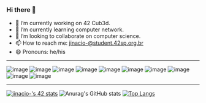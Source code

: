 ### Hi there 👋

- 🔭 I’m currently working on 42 Cub3d.
- 🌱 I’m currently learning computer network.
- 👯 I’m looking to collaborate on computer science. 
- 📫 How to reach me: jinacio-@student.42sp.org.br
- 😄 Pronouns: he/his

---

![image](https://user-images.githubusercontent.com/71521188/171064661-04239f77-1367-4573-abe3-a0d08dce205c.png)
![image](https://user-images.githubusercontent.com/71521188/171064693-683924b1-cba1-4ba4-b7bd-2b6f34a6915c.png)
![image](https://user-images.githubusercontent.com/71521188/171064698-a2249efd-fa48-4d47-82ca-9e80ef668fb4.png)
![image](https://user-images.githubusercontent.com/71521188/171064707-a60807a0-b05b-4726-94d8-472eff53bf82.png)
![image](https://user-images.githubusercontent.com/71521188/171064713-40c12416-f5dc-432c-bfdf-0b9c648fb95e.png)
![image](https://user-images.githubusercontent.com/71521188/171064718-8e021204-1032-4bbf-8390-6d391d386e28.png)
![image](https://user-images.githubusercontent.com/71521188/171064726-b1b0b320-ad46-47d2-8c70-f986ddc1b476.png)
![image](https://user-images.githubusercontent.com/71521188/171064762-0372e366-1d68-499f-a608-9323f33eb5f2.png)
![image](https://user-images.githubusercontent.com/71521188/171064770-977b74a6-ded4-47ce-b075-9ee09dcb1ed9.png)
![image](https://user-images.githubusercontent.com/71521188/173211375-046773c2-2e78-49d0-973f-b54dd9afbb70.png)

---

[![jinacio-'s 42 stats](https://badge42.vercel.app/api/v2/cl3tasbxd004009ldd8ggysqi/stats?cursusId=21&coalitionId=undefined)](https://github.com/JaeSeoKim/badge42)
![Anurag's GitHub stats](https://github-readme-stats.vercel.app/api?username=anuraghazra&show_icons=true&theme=radical)
[![Top Langs](https://github-readme-stats.vercel.app/api/top-langs/?username=anuraghazra&layout=compact)](https://github.com/anuraghazra/github-readme-stats)
